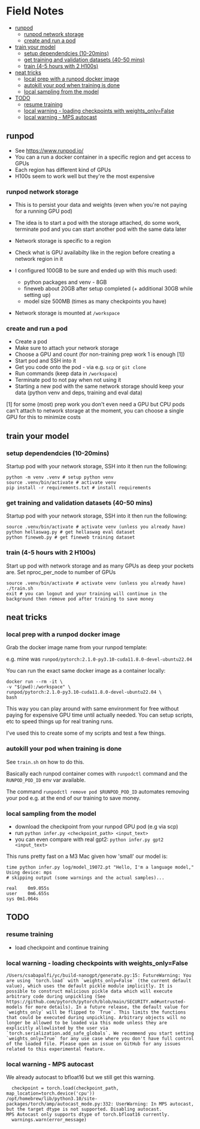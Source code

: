 # Field Notes

<!-- vscode-markdown-toc -->
* [runpod](#runpod)
	* [runpod network storage](#runpodnetworkstorage)
	* [create and run a pod](#createandrunapod)
* [train your model](#trainyourmodel)
	* [setup dependendcies (10-20mins)](#setupdependendcies10-20mins)
	* [get training and validation datasets (40-50 mins)](#gettrainingandvalidationdatasets40-50mins)
	* [train (4-5 hours with 2 H100s)](#train4-5hourswith2H100s)
* [neat tricks](#neattricks)
	* [local prep with a runpod docker image](#localprepwitharunpoddockerimage)
	* [autokill your pod when training is done](#autokillyourpodwhentrainingisdone)
	* [local sampling from the model](#localsamplingfromthemodel)
* [TODO](#TODO)
	* [resume training](#resumetraining)
	* [local warning - loading checkpoints with weights_only=False](#localwarning-loadingcheckpointswithweights_onlyFalse)
	* [local warning - MPS autocast](#localwarning-MPSautocast)

<!-- vscode-markdown-toc-config
	numbering=false
	autoSave=true
	/vscode-markdown-toc-config -->
<!-- /vscode-markdown-toc -->


## <a name='runpod'></a>runpod

* See https://www.runpod.io/
* You can a run a docker container in a specific region and get access to GPUs
* Each region has different kind of GPUs
* H100s seem to work well but they're the most expensive

### <a name='runpodnetworkstorage'></a>runpod network storage

* This is to persist your data and weights (even when you're not paying for a running GPU pod)
* The idea is to start a pod with the storage attached, do some work, terminate pod and you can start another pod with the same data later

* Network storage is specific to a region
* Check what is GPU availabilty like in the region before creating a network region in it
* I configured 100GB to be sure and ended up with this much used:
    * python packages and venv - 8GB
    * fineweb about 20GB after setup completed (+ additional 30GB while setting up)
    * model size 500MB (times as many checkpoints you have)
* Network storage is mounted at `/workspace`

### <a name='createandrunapod'></a>create and run a pod

* Create a pod
* Make sure to attach your network storage
* Choose a GPU and count (for non-training prep work 1 is enough [1])
* Start pod and SSH into it
* Get you code onto the pod - via e.g. `scp` or `git clone`
* Run commands (keep data in `/workspace`)
* Terminate pod to not pay when not using it
* Starting a new pod with the same network storage should keep your data (python venv and deps, training and eval data)

[1] for some (most) prep work you don't even need a GPU but CPU pods can't attach to network storage at the moment, you can choose a single GPU for this to minimize costs

## <a name='trainyourmodel'></a>train your model

### <a name='setupdependendcies10-20mins'></a>setup dependendcies (10-20mins)

Startup pod with your network storage, SSH into it then run the following:

```shell
python -m venv .venv # setup python venv
source .venv/bin/activate # activate venv
pip install -r requirements.txt # install requirements
```

### <a name='gettrainingandvalidationdatasets40-50mins'></a>get training and validation datasets (40-50 mins)

Startup pod with your network storage, SSH into it then run the following:

```shell
source .venv/bin/activate # activate venv (unless you already have)
python hellaswag.py # get hellaswag eval dataset
python fineweb.py # get fineweb training dataset
```

### <a name='train4-5hourswith2H100s'></a>train (4-5 hours with 2 H100s)

Start up pod with network storage and as many GPUs as deep your pockets are.
Set nproc_per_node to number of GPUs

```shell
source .venv/bin/activate # activate venv (unless you already have)
./train.sh
exit # you can logout and your training will continue in the background then remove pod after training to save money
```

## <a name='neattricks'></a>neat tricks

### <a name='localprepwitharunpoddockerimage'></a>local prep with a runpod docker image

Grab the docker image name from your runpod template:

e.g. mine was `runpod/pytorch:2.1.0-py3.10-cuda11.8.0-devel-ubuntu22.04`

You can run the exact same docker image as a container locally:

```shell
docker run --rm -it \
-v "$(pwd):/workspace" \
runpod/pytorch:2.1.0-py3.10-cuda11.8.0-devel-ubuntu22.04 \
bash
```

This way you can play around with same environment for free without paying for expensive GPU time until actually needed. You can setup scripts, etc to speed things up for real traning runs.

I've used this to create some of my scripts and test a few things.

### <a name='autokillyourpodwhentrainingisdone'></a>autokill your pod when training is done

See `train.sh` on how to do this.

Basically each runpod container comes with `runpodctl` command and the `RUNPOD_POD_ID` env var available.

The command `runpodctl remove pod $RUNPOD_POD_ID` automates removing your pod e.g. at the end of our training to save money.

### <a name='localsamplingfromthemodel'></a>local sampling from the model

* download the checkpoint from your runpod GPU pod (e.g via scp)
* run `python infer.py <checkpoint_path> <input_text>`
* you can even compare with real gpt2: `python infer.py gpt2 <input_text>`

This runs pretty fast on a M3 Mac given how 'small' our model is:

```shell
time python infer.py log/model_19072.pt "Hello, I'm a language model,"
Using device: mps
# skipping output (some warnings and the actual samples)...

real	0m9.055s
user	0m6.655s
sys	0m1.064s
```

## <a name='TODO'></a>TODO

### <a name='resumetraining'></a>resume training
* load checkpoint and continue training

### <a name='localwarning-loadingcheckpointswithweights_onlyFalse'></a>local warning - loading checkpoints with weights_only=False

```
/Users/csabapalfi/yc/build-nanogpt/generate.py:15: FutureWarning: You are using `torch.load` with `weights_only=False` (the current default value), which uses the default pickle module implicitly. It is possible to construct malicious pickle data which will execute arbitrary code during unpickling (See https://github.com/pytorch/pytorch/blob/main/SECURITY.md#untrusted-models for more details). In a future release, the default value for `weights_only` will be flipped to `True`. This limits the functions that could be executed during unpickling. Arbitrary objects will no longer be allowed to be loaded via this mode unless they are explicitly allowlisted by the user via `torch.serialization.add_safe_globals`. We recommend you start setting `weights_only=True` for any use case where you don't have full control of the loaded file. Please open an issue on GitHub for any issues related to this experimental feature.
```

### <a name='localwarning-MPSautocast'></a>local warning - MPS autocast 

We already autocast to bfloat16 but we still get this warning.

```
  checkpoint = torch.load(checkpoint_path, map_location=torch.device('cpu'))
/opt/homebrew/lib/python3.10/site-packages/torch/amp/autocast_mode.py:332: UserWarning: In MPS autocast, but the target dtype is not supported. Disabling autocast.
MPS Autocast only supports dtype of torch.bfloat16 currently.
  warnings.warn(error_message)
```
